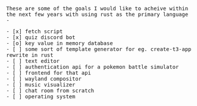 <samp>
These are some of the goals I would like to acheive within the next few years with using rust as the primary language - <br>

\- \[x] fetch script <br>
\- \[x] quiz discord bot <br>
\- \[o] key value in memory database <br>
\- \[ ] some sort of template generator for eg. create-t3-app rewrite in rust <br>
\- \[ ] text editor <br>
\- \[ ] authentication api for a pokemon battle simulator <br>
\- \[ ] frontend for that api <br>
\- \[ ] wayland compositor <br>
\- \[ ] music visualizer <br>
\- \[ ] chat room from scratch <br>
\- \[ ] operating system <br>
</samp>
